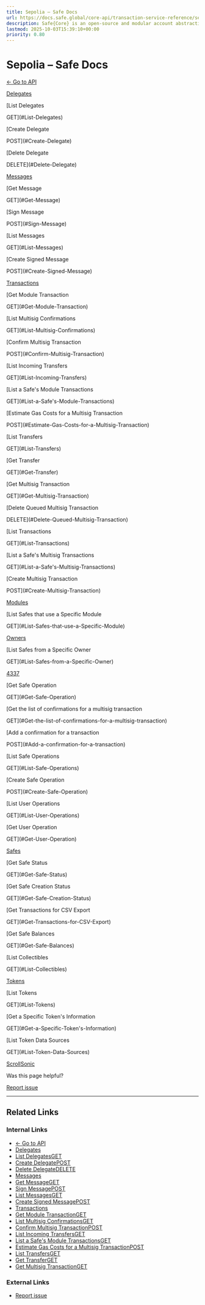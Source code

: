 ```yaml
---
title: Sepolia – Safe Docs
url: https://docs.safe.global/core-api/transaction-service-reference/sepolia
description: Safe{Core} is an open-source and modular account abstraction stack. Learn about its features and how to use it.
lastmod: 2025-10-03T15:39:10+00:00
priority: 0.80
---
```


# Sepolia – Safe Docs

[← Go to API](/core-api/transaction-service-overview)

[Delegates](#Delegates)

[List Delegates

GET](#List-Delegates)

[Create Delegate

POST](#Create-Delegate)

[Delete Delegate

DELETE](#Delete-Delegate)

[Messages](#Messages)

[Get Message

GET](#Get-Message)

[Sign Message

POST](#Sign-Message)

[List Messages

GET](#List-Messages)

[Create Signed Message

POST](#Create-Signed-Message)

[Transactions](#Transactions)

[Get Module Transaction

GET](#Get-Module-Transaction)

[List Multisig Confirmations

GET](#List-Multisig-Confirmations)

[Confirm Multisig Transaction

POST](#Confirm-Multisig-Transaction)

[List Incoming Transfers

GET](#List-Incoming-Transfers)

[List a Safe's Module Transactions

GET](#List-a-Safe's-Module-Transactions)

[Estimate Gas Costs for a Multisig Transaction

POST](#Estimate-Gas-Costs-for-a-Multisig-Transaction)

[List Transfers

GET](#List-Transfers)

[Get Transfer

GET](#Get-Transfer)

[Get Multisig Transaction

GET](#Get-Multisig-Transaction)

[Delete Queued Multisig Transaction

DELETE](#Delete-Queued-Multisig-Transaction)

[List Transactions

GET](#List-Transactions)

[List a Safe's Multisig Transactions

GET](#List-a-Safe's-Multisig-Transactions)

[Create Multisig Transaction

POST](#Create-Multisig-Transaction)

[Modules](#Modules)

[List Safes that use a Specific Module

GET](#List-Safes-that-use-a-Specific-Module)

[Owners](#Owners)

[List Safes from a Specific Owner

GET](#List-Safes-from-a-Specific-Owner)

[4337](#4337)

[Get Safe Operation

GET](#Get-Safe-Operation)

[Get the list of confirmations for a multisig transaction

GET](#Get-the-list-of-confirmations-for-a-multisig-transaction)

[Add a confirmation for a transaction

POST](#Add-a-confirmation-for-a-transaction)

[List Safe Operations

GET](#List-Safe-Operations)

[Create Safe Operation

POST](#Create-Safe-Operation)

[List User Operations

GET](#List-User-Operations)

[Get User Operation

GET](#Get-User-Operation)

[Safes](#Safes)

[Get Safe Status

GET](#Get-Safe-Status)

[Get Safe Creation Status

GET](#Get-Safe-Creation-Status)

[Get Transactions for CSV Export

GET](#Get-Transactions-for-CSV-Export)

[Get Safe Balances

GET](#Get-Safe-Balances)

[List Collectibles

GET](#List-Collectibles)

[Tokens](#Tokens)

[List Tokens

GET](#List-Tokens)

[Get a Specific Token's Information

GET](#Get-a-Specific-Token's-Information)

[List Token Data Sources

GET](#List-Token-Data-Sources)

[Scroll](/core-api/transaction-service-reference/scroll "Scroll")[Sonic](/core-api/transaction-service-reference/sonic "Sonic")

Was this page helpful?

[Report issue](https://github.com/safe-global/safe-docs/issues/new?assignees=&labels=nextra-feedback&projects=&template=nextra-feedback.yml&title=%5BFeedback%5D+)

---

## Related Links

### Internal Links

- [← Go to API](https://docs.safe.global/core-api/transaction-service-overview)
- [Delegates](https://docs.safe.global/core-api/transaction-service-reference/sepolia)
- [List DelegatesGET](https://docs.safe.global/core-api/transaction-service-reference/sepolia)
- [Create DelegatePOST](https://docs.safe.global/core-api/transaction-service-reference/sepolia)
- [Delete DelegateDELETE](https://docs.safe.global/core-api/transaction-service-reference/sepolia)
- [Messages](https://docs.safe.global/core-api/transaction-service-reference/sepolia)
- [Get MessageGET](https://docs.safe.global/core-api/transaction-service-reference/sepolia)
- [Sign MessagePOST](https://docs.safe.global/core-api/transaction-service-reference/sepolia)
- [List MessagesGET](https://docs.safe.global/core-api/transaction-service-reference/sepolia)
- [Create Signed MessagePOST](https://docs.safe.global/core-api/transaction-service-reference/sepolia)
- [Transactions](https://docs.safe.global/core-api/transaction-service-reference/sepolia)
- [Get Module TransactionGET](https://docs.safe.global/core-api/transaction-service-reference/sepolia)
- [List Multisig ConfirmationsGET](https://docs.safe.global/core-api/transaction-service-reference/sepolia)
- [Confirm Multisig TransactionPOST](https://docs.safe.global/core-api/transaction-service-reference/sepolia)
- [List Incoming TransfersGET](https://docs.safe.global/core-api/transaction-service-reference/sepolia)
- [List a Safe's Module TransactionsGET](https://docs.safe.global/core-api/transaction-service-reference/sepolia)
- [Estimate Gas Costs for a Multisig TransactionPOST](https://docs.safe.global/core-api/transaction-service-reference/sepolia)
- [List TransfersGET](https://docs.safe.global/core-api/transaction-service-reference/sepolia)
- [Get TransferGET](https://docs.safe.global/core-api/transaction-service-reference/sepolia)
- [Get Multisig TransactionGET](https://docs.safe.global/core-api/transaction-service-reference/sepolia)

### External Links

- [Report issue](https://github.com/safe-global/safe-docs/issues/new?assignees=&labels=nextra-feedback&projects=&template=nextra-feedback.yml&title=%5BFeedback%5D+)

